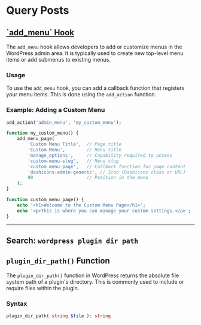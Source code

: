 <h1>Query Posts</h1>

<h2> <a href="https://developer.wordpress.org/reference/hooks/admin_menu/"> `add_menu` Hook</a></h2>

The `add_menu` hook allows developers to add or customize menus in the WordPress admin area. It is typically used to create new top-level menu items or add submenus to existing menus.

### Usage

To use the `add_menu` hook, you can add a callback function that registers your menu items. This is done using the `add_action` function.

### Example: Adding a Custom Menu

```php
add_action('admin_menu', 'my_custom_menu');

function my_custom_menu() {
    add_menu_page(
        'Custom Menu Title',  // Page title
        'Custom Menu',        // Menu title
        'manage_options',     // Capability required to access
        'custom-menu-slug',   // Menu slug
        'custom_menu_page',   // Callback function for page content
        'dashicons-admin-generic', // Icon (Dashicons class or URL)
        90                    // Position in the menu
    );
}

function custom_menu_page() {
    echo '<h1>Welcome to the Custom Menu Page</h1>';
    echo '<p>This is where you can manage your custom settings.</p>';
}
```

---

## Search: `wordpress plugin dir path`

## `plugin_dir_path()` Function

The `plugin_dir_path()` function in WordPress returns the absolute file system path of a plugin's directory. This is commonly used to include or require files within the plugin.

### Syntax

```php
plugin_dir_path( string $file ): string
```
